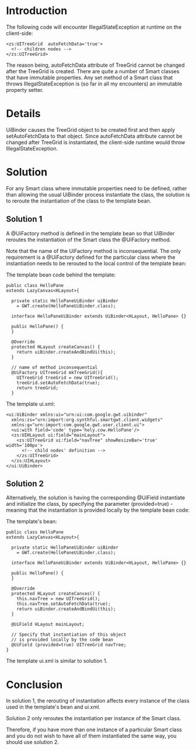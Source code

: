 # Introduction #
The following code will encounter IllegalStateException at runtime on the client-side:

```
<zs:UITreeGrid  autoFetchData='true'>
  <!-- children nodes -->
</zs:UITreeGrid>
```

The reason being, autoFetchData attribute of TreeGrid cannot be changed after the TreeGrid is created. There are quite a number of Smart classes that have immutable properties. Any set method of a Smart class that throws IllegalStateException is (so far in all my encounters) an immutable property setter.

# Details #
UiBinder causes the TreeGrid object to be created first and then apply  setAutoFetchData to that object. Since autoFetchData attribute cannot be changed after TreeGrid is instantiated, the client-side runtime would throw IllegalStateException.

# Solution #
For any Smart class where immutable properties need to be defined, rather than allowing the usual UiBinder process instantiate the class, the solution is to reroute the instantiation of the class to the template bean.

## Solution 1 ##

A @UiFactory method is defined in the template bean so that UiBinder reroutes the instantiation of the Smart class the @UiFactory method.

Note that the name of the UiFactory method is inconsequential. The only requirement is a @UiFactory defined for the particular class where the instantiation needs to be rerouted to the local control of the template bean:


The template bean code behind the template:
```
public class HelloPane
extends LazyCanvas<HLayout>{

  private static HelloPaneUiBinder uiBinder
    = GWT.create(HelloPaneUiBinder.class);

  interface HelloPaneUiBinder extends UiBinder<HLayout, HelloPane> {}

  public HelloPane() {
  }

  @Override
  protected HLayout createCanvas() {
    return uiBinder.createAndBindUi(this);
  }
	
  // name of method inconsequential
  @UiFactory UITreeGrid mkTreeGrid(){ 
    UITreeGrid treeGrid = new UITreeGrid();
    treeGrid.setAutoFetchData(true);
    return treeGrid;
  }
```

The template ui.xml:
```
<ui:UiBinder xmlns:ui="urn:ui:com.google.gwt.uibinder"
  xmlns:zs="urn:import:org.synthful.smartgwt.client.widgets"
  xmlns:g="urn:import:com.google.gwt.user.client.ui">
  <ui:with field='code' type='holy.cow.HelloPane'/>
  <zs:UIHLayout ui:field="mainLayout">
    <zs:UITreeGrid ui:field="navTree" showResizeBar='true' width='100px'>
      <!-- child nodes' definition -->
    </zs:UITreeGrid>
  </zs:UIHLayout>
</ui:UiBinder>
```

## Solution 2 ##
Alternatively, the solution is having the corresponding @UiField instantiate and initialize the class, by specifying the parameter (provided=true) - meaning that the instantiation is provided locally by the template bean code:

The template's bean:
```
public class HelloPane
extends LazyCanvas<HLayout>{

  private static HelloPaneUiBinder uiBinder
    = GWT.create(HelloPaneUiBinder.class);

  interface HelloPaneUiBinder extends UiBinder<HLayout, HelloPane> {}

  public HelloPane() {
  }

  @Override
  protected HLayout createCanvas() {
    this.navTree = new UITreeGrid();
    this.navTree.setAutoFetchData(true);
    return uiBinder.createAndBindUi(this);
  }

  @UiField HLayout mainLayout;

  // Specify that instantiation of this object
  // is provided locally by the code bean
  @UiField (provided=true) UITreeGrid navTree;
}
```

The template ui.xml is similar to solution 1.

# Conclusion #
In solution 1, the rerouting of instantiation affects every instance of the class used in the template's bean and ui.xml.

Solution 2 only reroutes the instantiation per instance of the Smart class.

Therefore, if you have more than one instance of a particular Smart class and you do not wish to have all of them instantiated the same way, you should use solution 2.